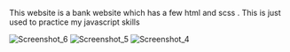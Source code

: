 This website is a bank website which has a few html and scss . This is just used to practice my javascript skills 

![Screenshot_6](https://github.com/user-attachments/assets/c937f988-985e-4a24-8e44-832c689adab8)
![Screenshot_5](https://github.com/user-attachments/assets/75c85268-441e-4f86-90eb-17ae680850eb)
![Screenshot_4](https://github.com/user-attachments/assets/72d952a6-ed48-4a66-9170-161f99b255c1)
